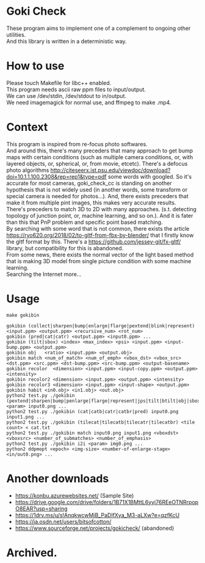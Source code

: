 # Goki Check
These program aims to implement one of a complement to ongoing other utilities.  
And this library is written in a deterministic way.

# How to use
Please touch Makefile for libc++ enabled.  
This program needs ascii raw ppm files to input/output.  
We can use /dev/stdin, /dev/stdout to in/output.  
We need imagemagick for normal use, and ffmpeg to make .mp4.  

# Context
This program is inspired from re-focus photo softwares.  
And around this, there's many preceders that many approach to get bump maps with certain conditions
(such as multiple camera conditions, or, with layered objects, or, spherical, or, from movie, etcetc).
There's a defocus photo algorithms http://citeseerx.ist.psu.edu/viewdoc/download?doi=10.1.1.100.2308&rep=rep1&type=pdf some words with googled. So it's accurate for most cameras, goki_check_cc is standing on another hypothesis that is not widely used (in another words, some transform or special camera is needed for photos...). And, there exists preceders that make it from multiple pint images, this makes very accurate results.  
There's preceders to match 3D to 2D with many approaches. (s.t. detecting topology of junction point, or, machine learning, and so on.). And it is fater than this that PnP problem and specific point based matching.  
By searching with some word that is not common, there exists the article https://ryo620.org/2018/02/to-gltf-from-fbx-by-blender/ that I firstly know the gltf format by this. There's a https://github.com/jessey-git/fx-gltf/ library, but compatibility for this is abandoned.  
From some news, there exists the normal vector of the light based method that is making 3D model from single picture condition with some machine learning.  
Searching the Internet more...

# Usage
    make gokibin
    
    gokibin (collect|sharpen|bump|enlarge|flarge|pextend|blink|represent) <input.ppm> <output.ppm> <recursive_num> <rot_num>
    gokibin (pred|cat|catr) <output.ppm> <input0.ppm> ...
    gokibin (tilt|sbox) <index> <max_index> <psi> <input.ppm> <input-bump.ppm> <output.ppm>
    gokibin obj   <ratio> <input.ppm> <output.obj>
    gokibin match <num_of_match> <num_of_emph> <vbox_dst> <vbox_src> <dst.ppm> <src.ppm> <dst-bump.ppm> <src-bump.ppm> <output-basename>
    gokibin recolor  <dimension> <input.ppm> <input-copy.ppm> <output.ppm> <intensity>
    gokibin recolor2 <dimension> <input.ppm> <output.ppm> <intensity>
    gokibin recolor3 <dimension> <input.ppm> <input-shape> <output.ppm>
    gokibin habit <in0.obj> <in1.obj> <out.obj>
    python2 test.py ./gokibin (pextend|sharpen|bump|penlarge|flarge|represent|jps|tilt|btilt|obj|sbox|prep|presq|nop) <param> input0.png ...
    python2 test.py ./gokibin (cat|catb|catr|catbr|pred) input0.png input1.png ...
    python2 test.py ./gokibin (tilecat|tilecatb|tilecatr|tilecatbr) <tile count> < cat.txt
    python2 test.py ./gokibin match input0.png input1.png <vboxdst> <vboxsrc> <number_of_submatches> <number_of_emphasis>
    python2 test.py ./gokibin i2i <param> img0.png ...
    python2 ddpmopt <epoch> <img-size> <number-of-enlarge-stage> <in/out0.png> ...

# Another downloads
* https://konbu.azurewebsites.net/ (Sample Site)
* https://drive.google.com/drive/folders/1B71X1BMttL6yyi76REeOTNRrpopO8EAR?usp=sharing
* https://1drv.ms/u/s!AnqkwcwMjB_PaDIfXya_M3-aLXw?e=qzfKcU
* https://ja.osdn.net/users/bitsofcotton/
* https://www.sourceforge.net/projects/gokicheck/ (abandoned)

# Archived.
